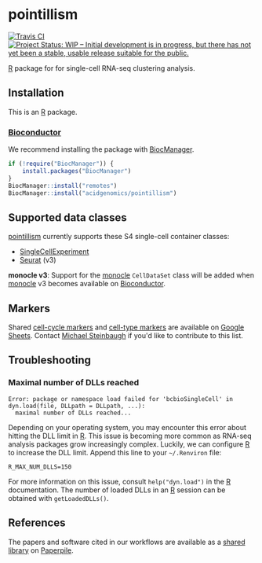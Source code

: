 # pointillism

[![Travis CI](https://travis-ci.com/acidgenomics/pointillism.svg?branch=master)](https://travis-ci.org/acidgenomics/pointillism)
[![Project Status: WIP – Initial development is in progress, but there has not yet been a stable, usable release suitable for the public.](https://www.repostatus.org/badges/latest/wip.svg)](https://www.repostatus.org/#wip)

[R][] package for for single-cell RNA-seq clustering analysis.

## Installation

This is an [R][] package.

### [Bioconductor][]

We recommend installing the package with [BiocManager][].

```r
if (!require("BiocManager")) {
    install.packages("BiocManager")
}
BiocManager::install("remotes")
BiocManager::install("acidgenomics/pointillism")
```

## Supported data classes

[pointillism][] currently supports these S4 single-cell container classes:

- [SingleCellExperiment][]
- [Seurat][] (v3)

**monocle v3**: Support for the [monocle][] `CellDataSet` class will be added when [monocle][] v3 becomes available on [Bioconductor][].

## Markers

Shared [cell-cycle markers][] and [cell-type markers][] are available on [Google Sheets][]. Contact [Michael Steinbaugh][] if you'd like to contribute to this list.

## Troubleshooting

### Maximal number of DLLs reached

```
Error: package or namespace load failed for 'bcbioSingleCell' in dyn.load(file, DLLpath = DLLpath, ...):
  maximal number of DLLs reached...
```

Depending on your operating system, you may encounter this error about hitting the DLL limit in [R][]. This issue is becoming more common as RNA-seq analysis packages grow increasingly complex. Luckily, we can configure [R][] to increase the DLL limit. Append this line to your `~/.Renviron` file:

```
R_MAX_NUM_DLLS=150
```

For more information on this issue, consult `help("dyn.load")` in the [R][] documentation. The number of loaded DLLs in an [R][] session can be obtained with `getLoadedDLLs()`.

## References

The papers and software cited in our workflows are available as a [shared library](https://paperpile.com/shared/5PLRi1) on [Paperpile][].

[Bioconductor]: https://bioconductor.org/
[BiocManager]: https://cran.r-project.org/package=BiocManager
[Cell-cycle markers]: https://docs.google.com/spreadsheets/d/1qA5ktYeimNGpZF1UPSQZATbpzEqgyxN6daoMOjv6YYw
[Cell-type markers]: https://docs.google.com/spreadsheets/d/1vGNU2CCxpaoTCLvzOxK1hf5gjULrf2-CpgCp9bOfGJ0
[conda]: https://conda.io/
[CRAN]: https://cran.r-project.org/  "The Comprehensive R Archive Network"
[Google Sheets]: https://www.google.com/sheets
[Michael Steinbaugh]: https://mike.steinbaugh.com/
[monocle]: http://cole-trapnell-lab.github.io/monocle-release/
[Paperpile]: https://paperpile.com/
[pointillism]: https://pointillism.acidgenomics.com/
[R]: https://www.r-project.org/
[Seurat]: https://satijalab.org/seurat/
[SingleCellExperiment]: https://bioconductor.org/packages/SingleCellExperiment/
